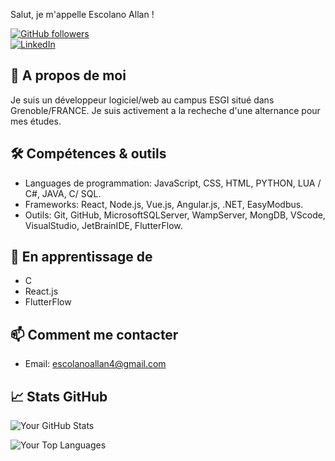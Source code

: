 Salut, je m'appelle Escolano Allan !

[![GitHub followers](https://img.shields.io/github/followers/EscolanoA?style=social)](https://github.com/EscolanoA) <br>
[![LinkedIn](https://img.shields.io/badge/LinkedIn-MyProfile-blue?style=social&logo=linkedin)](https://www.linkedin.com/in/allan-escolano-87a97b232)

## 🚀 A propos de moi

Je suis un développeur logiciel/web au campus ESGI situé dans Grenoble/FRANCE.
Je suis activement a la recheche d'une alternance pour mes études.

## 🛠️ Compétences & outils

- Languages de programmation: JavaScript, CSS, HTML, PYTHON, LUA / C#, JAVA, C/ SQL.
- Frameworks: React, Node.js, Vue.js, Angular.js, .NET, EasyModbus.
- Outils: Git, GitHub, MicrosoftSQLServer, WampServer, MongDB, VScode, VisualStudio, JetBrainIDE, FlutterFlow.

## 🌱 En apprentissage de

- C
- React.js
- FlutterFlow

## 📫 Comment me contacter

- Email: [escolanoallan4@gmail.com](mailto:escolanoallan4@gmail.com)

## 📈 Stats GitHub

![Your GitHub Stats](https://github-readme-stats.vercel.app/api?username=EscolanoA&show_icons=true&theme=radical)

![Your Top Languages](https://github-readme-stats.vercel.app/api/top-langs/?username=EscolanoA&theme=radical)
